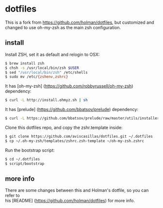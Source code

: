 # dotfiles
This is a fork from https://github.com/holman/dotfiles, but customized and changed
to use oh-my-zsh as the main zsh configuration.

## install

Install ZSH, set it as default and relogin to OSX:
```sh
$ brew install zsh
$ chsh -s /usr/local/bin/zsh $USER
$ sed "/usr/local/bin/zsh" /etc/shells
$ sudo mv /etc/{zshenv,zshrc}
```

It has [oh-my-zsh] (https://github.com/robbyrussell/oh-my-zsh) dependency: 
```sh
$ curl -L http://install.ohmyz.sh | sh
```

It has [prelude] (https://github.com/bbatsov/prelude) dependency:
```sh
$ curl -L https://github.com/bbatsov/prelude/raw/master/utils/installer.sh | sh
```

Clone this dotfiles repo,  and copy the zshr.template inside:
```sh
$ git clone https://github.com/aviscasillas/dotfiles.git ~/.dotfiles
$ cp ~/.oh-my-zsh/templates/zshrc.zsh-template ~/oh-my-zsh.zshrc
```

Run the bootstrap script:
```sh
$ cd ~/.dotfiles
$ script/bootstrap
```

## more info
There are some changes between this and Holman's dotfile, so you can refer to  
his [README] (https://github.com/holman/dotfiles) for more info.
